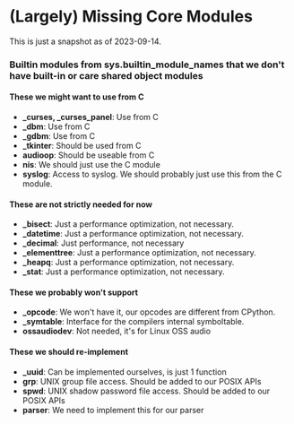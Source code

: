 # (Largely) Missing Core Modules

This is just a snapshot as of 2023-09-14.

### Builtin modules from sys.builtin_module_names that we don't have built-in or care shared object modules

#### These we might want to use from C
 * **_curses, _curses_panel**:  Use from C
 * **_dbm**:  Use from C
 * **_gdbm**:  Use from C
 * **_tkinter**: Should be used from C
 * **audioop**:  Should be useable from C
 * **nis**:  We should just use the C module
 * **syslog**:  Access to syslog. We should probably just use this from the C module.

#### These are not strictly needed for now
 * **_bisect**:  Just a performance optimization, not necessary.
 * **_datetime**: Just a performance optimization, not necessary.
 * **_decimal**:  Just performance, not necessary
 * **_elementtree**: Just a performance optimization, not necessary.
 * **_heapq**: Just a performance optimization, not necessary.
 * **_stat**:  Just a performance optimization, not necessary.

#### These we probably won't support
 * **_opcode**:  We won't have it, our opcodes are different from CPython.
 * **_symtable**:  Interface for the compilers internal symboltable.
 * **ossaudiodev**:  Not needed, it's for Linux OSS audio

#### These we should re-implement
 * **_uuid**: Can be implemented ourselves, is just 1 function
 * **grp**:  UNIX group file access. Should be added to our POSIX APIs
 * **spwd**:  UNIX shadow password file access. Should be added to our POSIX APIs
 * **parser**:  We need to implement this for our parser
